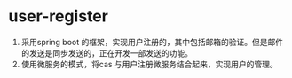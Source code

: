 # user-register
1. 采用spring boot 的框架，实现用户注册的，其中包括邮箱的验证。但是邮件的发送是同步发送的，正在开发一部发送的功能。
2. 使用微服务的模式，将cas 与用户注册微服务结合起来，实现用户的管理。
